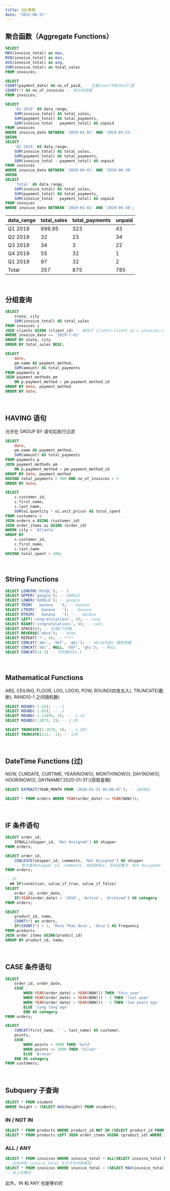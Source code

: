 ```yaml
---
title: SQL教程
date: "2022-08-31"
---
```


## 聚合函数（Aggregate Functions）

```sql
SELECT
MAX(invoice_total) as max,
MIN(invoice_total) as min,
AVG(invoice_total) as avg,
SUM(invoice_total) as total_sales
FROM invoices;
```

```sql
SELECT
COUNT(payment_date) AS no_of_paid, -- 注意count不统计null值
COUNT(*) AS no_of_invoices -- 统计全部值
FROM invoices;
```

```sql
SELECT
    'Q1 2019' AS data_range,
    SUM(invoice_total) AS total_sales,
    SUM(payment_total) AS total_payments,
    SUM(invoice_total - payment_total) AS unpaid
FROM invoices
WHERE invoice_date BETWEEN '2019-01-01' AND '2019-03-31'
UNION
SELECT
    'Q2 2019' AS data_range,
    SUM(invoice_total) AS total_sales,
    SUM(payment_total) AS total_payments,
    SUM(invoice_total - payment_total) AS unpaid
FROM invoices
WHERE invoice_date BETWEEN '2019-04-01' AND '2019-06-30'
UNION
SELECT
    'Total' AS data_range,
    SUM(invoice_total) AS total_sales,
    SUM(payment_total) AS total_payments,
    SUM(invoice_total - payment_total) AS unpaid
FROM invoices
WHERE invoice_date BETWEEN '2019-01-01' AND '2019-06-30';
```

| data_range | total_sales | total_payments | unpaid |
| ---------- | ----------- | -------------- | ------ |
| Q1 2019    | 699.95      | 323            | 43     |
| Q2 2019    | 32          | 23             | 34     |
| Q3 2019    | 34          | 3              | 22     |
| Q4 2019    | 55          | 32             | 1      |
| Q1 2019    | 97          | 32             | 2      |
| Total      | 357         | 875            | 785    |

<br/>

## 分组查询

```sql
SELECT
    state, city
    SUM(invoice_total) AS total_sales
FROM invoices i
JOIN clients USING (client_id) -- 相当于 clients.client_id = invoices.client_id
WHERE invoice_date <= '2019-7-01'
GROUP BY state, city
ORDER BY total_sales DESC;
```

```sql
SELECT
    date,
    pm.name AS payment_method,
    SUM(amount) AS total_payments
FROM payments p
JOIN payment_methods pm
	ON p.payment_method = pm.payment_method_id
GROUP BY date, payment_method
ORDER BY date;
```

<br/>

## HAVING 语句

允许在 GROUP BY 语句后执行过滤

```sql
SELECT
    date,
    pm.name AS payment_method,
    SUM(amount) AS total_payments
FROM payments p
JOIN payment_methods pm
	ON p.payment_method = pm.payment_method_id
GROUP BY date, payment_method
HAVING total_payments > 500 AND no_of_invoices > 5
ORDER BY date;
```

```sql
SELECT
    c.customer_id,
    c.first_name,
    c.last_name,
    SUM(oi.quantity * oi.unit_price) AS total_spent
FROM customers c
JOIN orders o USING (customer_id)
JOIN order_items oi USING (order_id)
WHERE city = 'Atlanta'
GROUP BY
    c.customer_id,
    c.first_name,
    c.last_name
HAVING total_spent > 100;
```

<br/>

## String Functions

```sql
SELECT LENGTH('MsSQL'); -- 5
SELECT UPPER('google'); -- GOOGLE
SELECT LOWER('GOOGLE'); -- google
SELECT TRIM('  banana   '); -- banana
SELECT LTRIM('  banana   '); -- banana
SELECT RTRIM('  banana   '); --   banana
SELECT LEFT('congratulations', 4); -- cong
SELECT RIGHT('congratulations', 4); -- ions
SELECT SPACE(6); -- 生成6个空格
SELECT REVERSE('abce'); -- dcba
SELECT REPEAT('*', 4); -- ****
SELECT CONCAT('abc', 'def', 'ghi'); -- abcdefghi 强制连接
SELECT CONCAT('abc', NULL, 'def', 'ghi'); -- NULL
SELECT CONCAT(14.3) -- 字符串的14.3
```

<br/>

## Mathematical Functions

ABS, CEILING, FLOOR, LOG, LOG10, POW, ROUND(四舍五入), TRUNCATE(截断), RAND(0-1 之间随机数)

```sql
SELECT ROUND(-1.24); -- -1
SELECT ROUND(-1.65); -- -2
SELECT ROUND(-1.23456, 2); -- -1.23
SELECT ROUND(2.2873, 2); -- 2.29

SELECT TRUNCATE(2.2878, 3); -- 2.287
SELECT TRUNCATE(122, -1); -- 120
```

<br/>

## DateTime Functions (过)

NOW, CURDATE, CURTIME, YEAR(NOW()), MONTH(NOW()), DAY(NOW()), HOUR(NOW()), DAYNAME('2020-01-31')(获取星期)

```sql
SELECT EXTRACT(YEAR_MONTH FROM '2020-01-31 05:06:07'); -- 202001

SELECT * FROM orders WHERE YEAR(order_date) >= YEAR(NOW());
```

<br/>

## IF 条件语句

```sql
SELECT order_id,
    IFNULL(shipper_id, 'Not Assigned') AS shipper
FROM orders;
```

```sql
SELECT order_id,
    COALESCE(shipper_id, comments, 'Not Assigned') AS shipper
    -- 依次查找shipper_id, comments, 找到就停止, 否则设置为 'Not Assigned'
FROM orders;
```

```sql
-- IF
  ## IF(condition, value_if_true, value_if_false)
SELECT
    order_id, order_date,
    IF(YEAR(order_date) = '2019', 'Active', 'Archived') AS category
FROM orders;
```

```sql
SELECT
    product_id, name,
    COUNT(*) as orders,
    IF(COUNT(*) > 1, 'More Than Once', 'Once') AS Frequency
FROM products
JOIN order_items USING(product_id)
GROUP BY product_id, name;
```

<br/>

## CASE 条件语句

```sql
SELECT
    order_id, order_date,
    CASE
        WHEN YEAR(order_date) = YEAR(NOW()) THEN 'this year'
        WHEN YEAR(order_date) = YEAR(NOW()) - 1 THEN 'last year'
        WHEN YEAR(order_date) = YEAR(NOW()) - 2 THEN 'two years ago'
        ELSE 'long long ago'
        END AS category
FROM orders;
```

```sql
SELECT
    CONCAT(first_name, ' ', last_name) AS customer,
    points,
    CASE
        WHEN points > 3000 THEN 'Gold'
        WHEN points >= 2000 THEN 'Silver'
        ELSE 'Bronze'
    END AS category
FROM customers;
```

<br/>

## Subquery 子查询

```sql
SELECT * FROM student
WHERE height > (SELECT AVG(height) FROM student);
```

### IN / NOT IN

```sql
SELECT * FROM products WHERE product_id NOT IN (SELECT product_id FROM order_items); -- 查询所有不在order_items表中的product
SELECT * FROM products LEFT JOIN order_items USING (product_id) WHERE invoice_id IS NULL; -- 与上面结论相同的JOIN写法
```

### ALL / ANY

```sql
SELECT * FROM invoices WHERE invoice_total > ALL(SELECT invoice_total FROM invoices WHERE client_id = 3);
-- 主句中的 invoice_total 大于子句中所有的
SELECT * FROM invoices WHERE invoice_total > (SELECT MAX(invoice_total) FROM invoices WHERE client_id = 3);
-- 与上句等价
```

此外，IN 和 ANY 也是等价的
